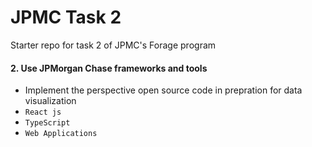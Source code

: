 # JPMC Task 2
Starter repo for task 2 of JPMC's Forage program

#### 2. Use JPMorgan Chase frameworks and tools
- Implement the perspective open source code in prepration for data visualization 
- `React js` 
- `TypeScript`
- `Web Applications`
